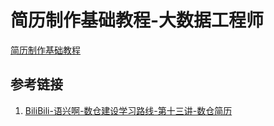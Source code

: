 # 简历制作基础教程-大数据工程师


[简历制作基础教程](work/career/main-job/程序员/interview/简历/简历制作基础教程.md)




## 参考链接
1. [BiliBili-语兴啊-数仓建设学习路线-第十三讲-数仓简历](https://www.bilibili.com/video/BV1td4y1Y7n1/)